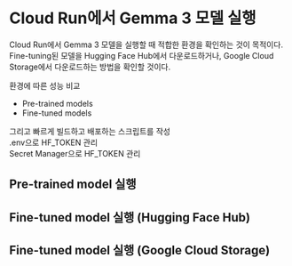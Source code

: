 # Cloud Run에서 Gemma 3 모델 실행

Cloud Run에서 Gemma 3 모델을 실행할 때 적합한 환경을 확인하는 것이 목적이다.<br>
Fine-tuning된 모델을 Hugging Face Hub에서 다운로드하거나,
Google Cloud Storage에서 다운로드하는 방법을 확인할 것이다.

환경에 따른 성능 비교

- Pre-trained models
- Fine-tuned models

그리고 빠르게 빌드하고 배포하는 스크립트를 작성<br>
.env으로 HF_TOKEN 관리<br>
Secret Manager으로 HF_TOKEN 관리<br>

## Pre-trained model 실행

[]()

## Fine-tuned model 실행 (Hugging Face Hub)

[]()

## Fine-tuned model 실행 (Google Cloud Storage)

[]()
